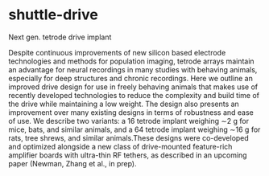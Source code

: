 # shuttle-drive

Next gen. tetrode drive implant 

Despite continuous improvements of new silicon based electrode technologies and methods for population imaging, tetrode arrays maintain an advantage for neural recordings in many studies with behaving animals, especially for deep structures and chronic recordings. Here we outline an improved drive design for use in freely behaving animals that makes use of recently developed technologies to reduce the complexity and build time of the drive while maintaining a low weight. The design also presents an
improvement over many existing designs in terms of robustness and ease of use. We describe two variants: a 16 tetrode implant weighing ∼2 g for mice, bats, and similar animals, and a 64 tetrode implant weighing ∼16 g for rats, tree shrews, and similar animals.These designs were co-developed and optimized alongside a new class of drive-mounted feature-rich amplifier boards with ultra-thin RF tethers, as described in an upcoming paper (Newman, Zhang et al., in prep).

